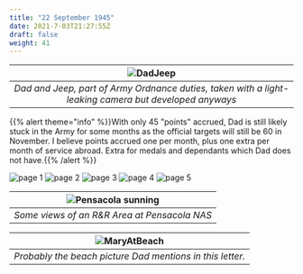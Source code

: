 ```yaml
---
title: "22 September 1945"
date: 2021-7-03T21:27:55Z
draft: false
weight: 41
---
```


|![DadJeep](img131.jpg?height=500px)|
|:---:|
|*Dad and Jeep, part of Army Ordnance duties, taken with a light-leaking camera but developed anyways*|

{{% alert theme="info" %}}With only 45 "points" accrued, Dad is still likely stuck in the Army for some months as the official targets will still be 60 in November.  I believe points accrued one per month, plus one extra per month of service abroad.  Extra for medals and dependants which Dad does not have.{{% /alert %}}


![page 1](img132.jpg)
![page 2](img133.jpg)
![page 3](img134.jpg)
![page 4](img135.jpg)
![page 5](img136.jpg)

| ![Pensacola sunning](img137.jpg?height=400px)|
|:---:|
|*Some views of an R&R Area at Pensacola NAS*|


| ![MaryAtBeach](MaryBeach.jpg?height=400px)|
|:---:|
|*Probably the beach picture Dad mentions in this letter.*|

